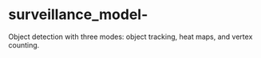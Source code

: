 # surveillance_model-
Object detection with three modes: object tracking, heat maps, and vertex counting.
